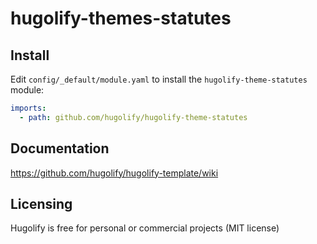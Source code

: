 # hugolify-themes-statutes

## Install
Edit `config/_default/module.yaml` to install the `hugolify-theme-statutes` module:
```yml
imports:
  - path: github.com/hugolify/hugolify-theme-statutes
```

## Documentation
https://github.com/hugolify/hugolify-template/wiki

## Licensing
Hugolify is free for personal or commercial projects (MIT license)
